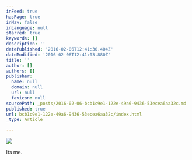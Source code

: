 ```yaml
---
inFeed: true
hasPage: true
inNav: false
inLanguage: null
starred: true
keywords: []
description: ''
datePublished: '2016-02-06T12:41:30.404Z'
dateModified: '2016-02-06T12:41:03.880Z'
title: ''
author: []
authors: []
publisher:
  name: null
  domain: null
  url: null
  favicon: null
sourcePath: _posts/2016-02-06-bcb1c9e1-122e-49a6-9436-53ecea6aa32c.md
published: true
url: bcb1c9e1-122e-49a6-9436-53ecea6aa32c/index.html
_type: Article

---
```

![](https://the-grid-user-content.s3-us-west-2.amazonaws.com/bacd3892-9111-4c10-802c-60543f14fb36.jpg)

Its me.